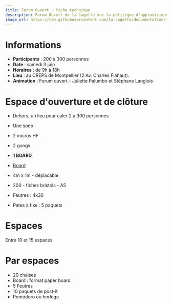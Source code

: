 ```yaml
---
title: Forum Ouvert - fiche technique
description: Forum Ouvert de la Cagette sur la politique d'approvisionnement
image_url: https://raw.githubusercontent.com/la-cagette/documentation/master/img/ag-forum.jpg
---
```


# Informations
* **Participants** : 200 à 300 personnes
* **Date** : samedi 3 juin
* **Horaires** : de 9h à 18h
* **Lieu** : au CREPS de Montpellier (2 Av. Charles Flahaut).
* **Animation** : Forum ouvert - Juliette Palumbo et Stéphane Langlois

# Espace d'ouverture et de clôture
* Dehors, un lieu pour caler 2 à 300 personnes
* Une sono
* 2 micros HF
* 2 gongs

* **1 BOARD**
* [Board](http://www.multibao.org/#la-cagette/documentation/blob/master/forum-2017/board.md)
* 4m x 1m - déplacable
* 200 - fiches bristols - A5
* Feutres : 4x30
* Pates à fixe : 5 paquets

# Espaces 
Entre 10 et 15 espaces

# Par espaces
* 20 chaises
* Board : format paper board
* 5 Feutres 
* 10 paquets de post-it
* Pomodoro ou horloge

